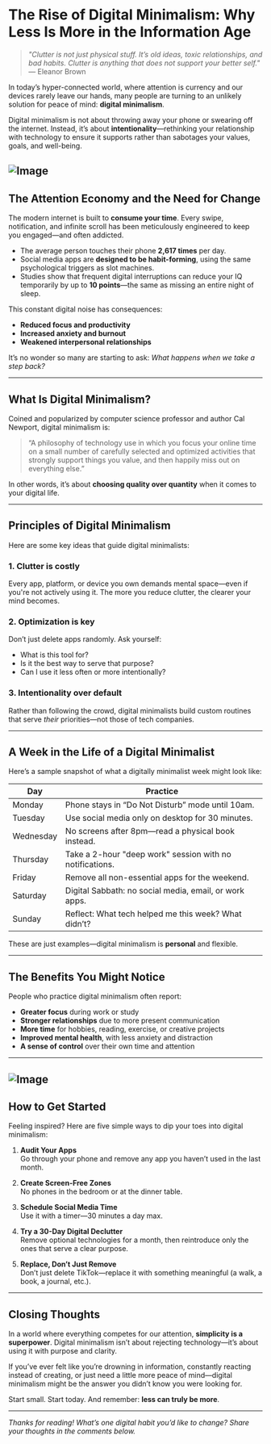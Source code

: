 # The Rise of Digital Minimalism: Why Less Is More in the Information Age

> _"Clutter is not just physical stuff. It’s old ideas, toxic relationships, and bad habits. Clutter is anything that does not support your better self."_ — Eleanor Brown

In today’s hyper-connected world, where attention is currency and our devices rarely leave our hands, many people are turning to an unlikely solution for peace of mind: **digital minimalism**.

Digital minimalism is not about throwing away your phone or swearing off the internet. Instead, it’s about **intentionality**—rethinking your relationship with technology to ensure it supports rather than sabotages your values, goals, and well-being.


![Image](http://localhost:5141/media/2025-07/adede4d5-6205-4927-908e-12b223a7fe53.jpg)
---

## The Attention Economy and the Need for Change

The modern internet is built to **consume your time**. Every swipe, notification, and infinite scroll has been meticulously engineered to keep you engaged—and often addicted.

- The average person touches their phone **2,617 times** per day.
- Social media apps are **designed to be habit-forming**, using the same psychological triggers as slot machines.
- Studies show that frequent digital interruptions can reduce your IQ temporarily by up to **10 points**—the same as missing an entire night of sleep.

This constant digital noise has consequences:
- **Reduced focus and productivity**
- **Increased anxiety and burnout**
- **Weakened interpersonal relationships**

It’s no wonder so many are starting to ask: *What happens when we take a step back?*

---

## What Is Digital Minimalism?

Coined and popularized by computer science professor and author Cal Newport, digital minimalism is:

> “A philosophy of technology use in which you focus your online time on a small number of carefully selected and optimized activities that strongly support things you value, and then happily miss out on everything else.”

In other words, it’s about **choosing quality over quantity** when it comes to your digital life.

---

## Principles of Digital Minimalism

Here are some key ideas that guide digital minimalists:

### 1. **Clutter is costly**
Every app, platform, or device you own demands mental space—even if you're not actively using it. The more you reduce clutter, the clearer your mind becomes.

### 2. **Optimization is key**
Don’t just delete apps randomly. Ask yourself:
- What is this tool for?
- Is it the best way to serve that purpose?
- Can I use it less often or more intentionally?

### 3. **Intentionality over default**
Rather than following the crowd, digital minimalists build custom routines that serve *their* priorities—not those of tech companies.

---

## A Week in the Life of a Digital Minimalist

Here’s a sample snapshot of what a digitally minimalist week might look like:

| Day | Practice |
|-----|----------|
| Monday | Phone stays in “Do Not Disturb” mode until 10am. |
| Tuesday | Use social media only on desktop for 30 minutes. |
| Wednesday | No screens after 8pm—read a physical book instead. |
| Thursday | Take a 2-hour "deep work" session with no notifications. |
| Friday | Remove all non-essential apps for the weekend. |
| Saturday | Digital Sabbath: no social media, email, or work apps. |
| Sunday | Reflect: What tech helped me this week? What didn’t? |

These are just examples—digital minimalism is **personal** and flexible.

---

## The Benefits You Might Notice

People who practice digital minimalism often report:

- **Greater focus** during work or study
- **Stronger relationships** due to more present communication
- **More time** for hobbies, reading, exercise, or creative projects
- **Improved mental health**, with less anxiety and distraction
- **A sense of control** over their own time and attention

---
![Image](http://localhost:5141/media/2025-07/0607af46-f513-4aab-97e9-09b2e0faa25f.jpg)
---
## How to Get Started

Feeling inspired? Here are five simple ways to dip your toes into digital minimalism:

1. **Audit Your Apps**  
   Go through your phone and remove any app you haven’t used in the last month.

2. **Create Screen-Free Zones**  
   No phones in the bedroom or at the dinner table.

3. **Schedule Social Media Time**  
   Use it with a timer—30 minutes a day max.

4. **Try a 30-Day Digital Declutter**  
   Remove optional technologies for a month, then reintroduce only the ones that serve a clear purpose.

5. **Replace, Don’t Just Remove**  
   Don’t just delete TikTok—replace it with something meaningful (a walk, a book, a journal, etc.).

---

## Closing Thoughts

In a world where everything competes for our attention, **simplicity is a superpower**. Digital minimalism isn’t about rejecting technology—it’s about using it with purpose and clarity.

If you’ve ever felt like you’re drowning in information, constantly reacting instead of creating, or just need a little more peace of mind—digital minimalism might be the answer you didn’t know you were looking for.

Start small. Start today. And remember: **less can truly be more**.

---

*Thanks for reading! What’s one digital habit you’d like to change? Share your thoughts in the comments below.*
